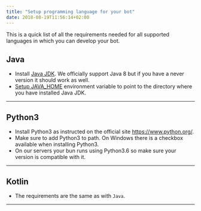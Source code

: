 ```yaml
---
title: "Setup programming language for your bot"
date: 2018-08-19T11:56:14+02:00
---
```


This is a quick list of all the requirements needed for all supported languages in which you can develop your bot.


## Java
* Install [Java JDK](https://www.oracle.com/technetwork/java/javase/downloads/jdk8-downloads-2133151.html). 
We officially support Java 8 but if you have a never version it should work as well.
* [Setup JAVA_HOME](https://www.baeldung.com/java-home-on-windows-7-8-10-mac-os-x-linux) environment variable to point to the directory where you have installed Java JDK.

---

## Python3 
* Install Python3 as instructed on the official site https://www.python.org/. 
* Make sure to add Python3 to path. On Windows there is a checkbox available when installing Python3.
* On our servers your bun runs using Python3.6 so make sure your version is compatible with it.

---

## Kotlin
* The requirements are the same as with `Java`.

---